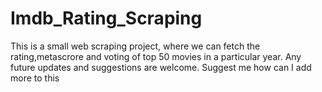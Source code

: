 # Imdb_Rating_Scraping
This is a small web scraping project, where we can fetch the rating,metascrore and voting of top 50 movies in a particular year.
Any future updates and suggestions are welcome.
Suggest me how can I add more to this
